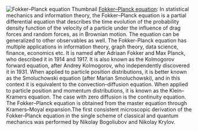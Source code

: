 ![Fokker–Planck equation Thumbnail](https://upload.wikimedia.org/wikipedia/commons/f/f2/FokkerPlanck.gif)
[Fokker–Planck equation](https://en.wikipedia.org/wiki/Fokker%E2%80%93Planck_equation): In statistical mechanics and information theory, the Fokker–Planck equation is a partial differential equation that describes the time evolution of the probability density function of the velocity of a particle under the influence of drag forces and random forces, as in Brownian motion. The equation can be generalized to other observables as well. The Fokker-Planck equation has multiple applications in information theory, graph theory, data science, finance, economics etc.
It is named after Adriaan Fokker and Max Planck, who described it in 1914 and 1917. It is also known as the Kolmogorov forward equation, after Andrey Kolmogorov, who independently discovered it in 1931. When applied to particle position distributions, it is better known as the Smoluchowski equation (after Marian Smoluchowski), and in this context it is equivalent to the convection–diffusion equation. When applied to particle position and momentum distributions, it is known as the Klein–Kramers equation. The case with zero diffusion is the continuity equation. The Fokker–Planck equation is obtained from the master equation through Kramers–Moyal expansion.The first consistent microscopic derivation of the Fokker–Planck equation in the single scheme of classical and quantum mechanics was performed by Nikolay Bogoliubov and Nikolay Krylov.